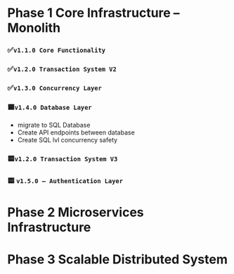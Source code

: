 # Phase 1 Core Infrastructure – Monolith
### ✅`v1.1.0 Core Functionality`
### ✅`v1.2.0 Transaction System V2`
### ✅`v1.3.0 Concurrency Layer`
###  🟦`v1.4.0 Database Layer`
- migrate to SQL Database
- Create API endpoints between database
- Create SQL lvl concurrency safety
### 🟨`v1.2.0 Transaction System V3`
### 🟨 `v1.5.0 – Authentication Layer`

# Phase 2 Microservices Infrastructure
# Phase 3 Scalable Distributed System 
